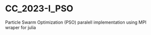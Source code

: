 # CC_2023-I_PSO
Particle Swarm Optimization (PSO) paralell implementation using MPI wraper for julia 
